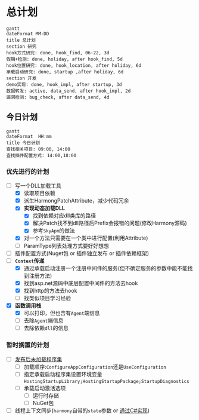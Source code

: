 # 总计划

```mermaid
gantt
dateFormat MM-DD
title 总计划
section 研究
hook方式研究: done, hook_find, 06-22, 3d
假期+检测: done, holiday, after hook_find, 5d
hook位置研究: done, hook_location, after holiday, 6d
承载启动研究: done, startup ,after holiday, 6d
section 开发
demo实现: done, hook_impl, after startup, 3d
数据转发: active, data_send, after hook_impl, 2d
漏洞检测: bug_check, after data_send, 4d
```

## 今日计划

```mermaid
gantt
dateFormat  HH:mm
title 今日计划
查找相关项目: 09:00, 14:00
查找插件配置方式: 14:00,18:00
```

### 优先进行的计划

- [ ] 写一个DLL加载工具
  - [x] 读取项目依赖
  - [x] 派生HarmongPatchAttribute，减少代码冗余
  - [x] **实现动态加载DLL**
    - [x] 找到依赖对应dll类库的路径
    - [x] 解决Patch找不到dll路径后Prefix会报错的问题(修改Harmony源码)
    - [x] 参考`SkyApm`的做法
  - [x] 对一个方法只需要在一个类中进行配置(利用Attribute)
  - [ ] ParamType列表处理方式要好好想想
- [ ] 插件配置方式(Nuget包 or 插件独立发布 or 插件依赖框架)
- [ ] **`Context`传递**
  - [x] 通过承载启动注册一个注册中间件的服务(但不确定服务的参数中能不能找到注册方法)
  - [x] 找到asp.net源码中底层配置中间件的方法去hook
  - [x] 找到http的方法去hook
  - [ ] 找类似项目学习经验
- [x] **函数调用栈**
  - [x] 可以打印，但也含有`Agent`端信息
  - [ ] 去除`Agent`端信息
  - [ ] 去除依赖`dll`的信息

### 暂时搁置的计划

- [ ] [发布后未加载程序集](https://docs.microsoft.com/zh-cn/aspnet/core/fundamentals/host/platform-specific-configuration?view=aspnetcore-3.1)
  - [ ] 加载顺序:`ConfigureAppConfiguration`还是`UseConfiguration`
  - [ ] 指定承载启动程序集设置环境变量`HostingStartupLibrary;HostingStartupPackage;StartupDiagnostics`
  - [ ] 承载启动激活选项
    - [ ] 运行时存储
    - [ ] NuGet包
- [ ] 线程上下文同步(`harmony`自带的`state`参数 or [通过C#实现](https://lindexi.gitee.io/post/C-dotnet-%E8%87%AA%E5%B7%B1%E5%AE%9E%E7%8E%B0%E4%B8%80%E4%B8%AA%E7%BA%BF%E7%A8%8B%E5%90%8C%E6%AD%A5%E4%B8%8A%E4%B8%8B%E6%96%87.html))
